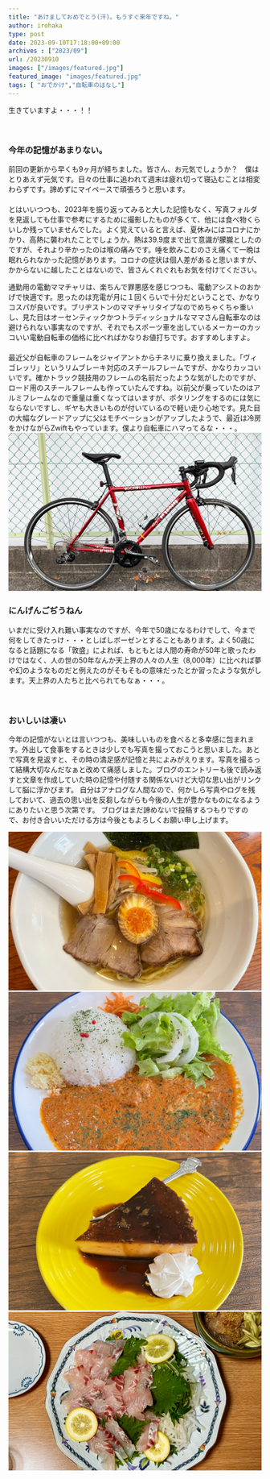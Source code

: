 ```yaml
---
title: "あけましておめでとう(汗)。もうすぐ来年ですね。"
author: irohaka
type: post
date: 2023-09-10T17:18:00+09:00
archives : ["2023/09"]
url: /20230910
images: ["/images/featured.jpg"]
featured_image: "images/featured.jpg"
tags: [ "おでかけ","自転車のはなし"]
---
```


生きていますよ・・・！！
<!--more-->
　  

### 今年の記憶があまりない。
前回の更新から早くも9ヶ月が経ちました。皆さん、お元気でしょうか？　僕はとりあえず元気です。日々の仕事に追われて週末は疲れ切って寝込むことは相変わらずです。諦めずにマイペースで頑張ろうと思います。  
　  
とはいいつつも、2023年を振り返ってみると大した記憶もなく、写真フォルダを見返しても仕事で参考にするために撮影したものが多くて、他には食べ物くらいしか残っていませんでした。よく覚えていると言えば、夏休みにはコロナにかかり、高熱に襲われたことでしょうか。熱は39.9度まで出て意識が朦朧としたのですが、それより辛かったのは喉の痛みです。唾を飲みこむのさえ痛くて一晩は眠れられなかった記憶があります。コロナの症状は個人差があると思いますが、かからないに越したことはないので、皆さんくれぐれもお気を付けてください。

通勤用の電動ママチャリは、楽ちんで罪悪感を感じつつも、電動アシストのおかげで快適です。思ったのは充電が月に１回くらいで十分だということで、かなりコスパが良いです。ブリヂストンのママチャリタイプなのでめちゃくちゃ重いし、見た目はオーセンティックかつトラディッショナルなママさん自転車なのは避けられない事実なのですが、それでもスポーツ車を出しているメーカーのカッコいい電動自転車の価格に比べればかなりお値打ちです。おすすめしますよ。  
　  
最近父が自転車のフレームをジャイアントからチネリに乗り換えました。「ヴィゴレッリ」というリムブレーキ対応のスチールフレームですが、かなりカッコいいです。確かトラック競技用のフレームの名前だったような気がしたのですが、ロード用のスチールフレームも作っていたんですね。以前父が乗っていたのはアルミフレームなので重量は重くなってはいますが、ポタリングをするのには気にならないですし、ギヤも大きいものが付いているので軽い走り心地です。見た目の大幅なグレードアップに父はモチベーションがアップしたようで、最近は冷房をかけながらZwiftもやっています。僕より自転車にハマってるな・・・。
![Cinelli VIGORELLI](images/2023-0910-01.jpg)  

### にんげんごぢうねん
いまだに受け入れ難い事実なのですが、今年で50歳になるわけでして、今まで何をしてきたっけ・・・としばしボーゼンとすることもあります。よく50歳になると話題になる「敦盛」によれば、もともとは人間の寿命が50年と歌ったわけではなく、人の世の50年なんか天上界の人々の人生（8,000年）に比べれば夢や幻のようなものだと例えたのがそもそもの意味だったとか習ったような気がします。天上界の人たちと比べられてもなぁ・・・。
 
　  
### おいしいは凄い
今年の記憶がないとは言いつつも、美味しいものを食べると多幸感に包まれます。外出して食事をするときは少しでも写真を撮っておこうと思いました。あとで写真を見返すと、その時の満足感が記憶と共によみがえります。写真を撮るって結構大切なんだなぁと改めて痛感しました。ブログのエントリーも後で読み返すと文章を作成していた時の記憶や付随する関係ないけど大切な思い出がリンクして脳に浮かびます。
自分はアナログな人間なので、何かしら写真やログを残しておいて、過去の思い出を反芻しながらも今後の人生が豊かなものになるようにありたいと思う次第です。
ブログはまだ諦めないで投稿するつもりですので、お付き合いいただける方は今後ともよろしくお願い申し上げます。

![あごだしラーメン。絶品でした。](images/2023-0910-02.jpg)  
![恋して!宇宙少年CAFEのバターチキン。大好き。](images/2023-0910-03.jpg)  
![恋して!宇宙少年CAFEのプリン。硬めのほろ苦カラメルがたまらない。](images/2023-0910-04.jpg)  
![最近いただいた鯛。刺身にして食べました。](images/2023-0910-05.jpg)  

